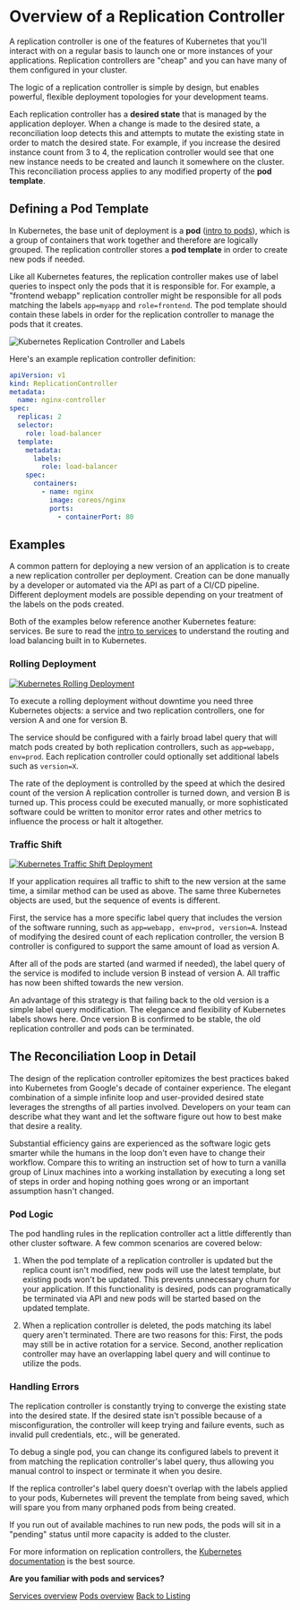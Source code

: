 # Overview of a Replication Controller

A replication controller is one of the features of Kubernetes that you'll interact with on a regular basis to launch one or more instances of your applications. Replication controllers are "cheap" and you can have many of them configured in your cluster.

The logic of a replication controller is simple by design, but enables powerful, flexible deployment topologies for your development teams.

Each replication controller has a **desired state** that is managed by the application deployer. When a change is made to the desired state, a reconciliation loop detects this and attempts to mutate the existing state in order to match the desired state. For example, if you increase the desired instance count from 3 to 4, the replication controller would see that one new instance needs to be created and launch it somewhere on the cluster. This reconciliation process applies to any modified property of the **pod template**.

## Defining a Pod Template

In Kubernetes, the base unit of deployment is a **pod** ([intro to pods][pod-overview]), which is a group of containers that work together and therefore are logically grouped. The replication controller stores a **pod template** in order to create new pods if needed.

Like all Kubernetes features, the replication controller makes use of label queries to inspect only the pods that it is responsible for. For example, a "frontend webapp" replication controller might be responsible for all pods matching the labels `app=myapp` and `role=frontend`. The pod template should contain these labels in order for the replication controller to manage the pods that it creates.

<img src="img/controller.svg" alt="Kubernetes Replication Controller and Labels" class="img-center" />

Here's an example replication controller definition:

```yaml
apiVersion: v1
kind: ReplicationController
metadata:
  name: nginx-controller
spec:
  replicas: 2
  selector:
    role: load-balancer
  template:
    metadata:
      labels:
        role: load-balancer
    spec:
      containers:
        - name: nginx
          image: coreos/nginx
          ports:
            - containerPort: 80
```

## Examples

A common pattern for deploying a new version of an application is to create a new replication controller per deployment. Creation can be done manually by a developer or automated via the API as part of a CI/CD pipeline. Different deployment models are possible depending on your treatment of the labels on the pods created.

Both of the examples below reference another Kubernetes feature: services. Be sure to read the [intro to services][service-overview] to understand the routing and load balancing built in to Kubernetes.

### Rolling Deployment

<a href="img/rolling-deploy.svg">
  <img src="img/rolling-deploy.svg" alt="Kubernetes Rolling Deployment" />
</a>

To execute a rolling deployment without downtime you need three Kubernetes objects: a service and two replication controllers, one for version A and one for version B.

The service should be configured with a fairly broad label query that will match pods created by both replication controllers, such as `app=webapp, env=prod`. Each replication controller could optionally set additional labels such as `version=X`.

The rate of the deployment is controlled by the speed at which the desired count of the version A replication controller is turned down, and version B is turned up. This process could be executed manually, or more sophisticated software could be written to monitor error rates and other metrics to influence the process or halt it altogether.

### Traffic Shift

<a href="img/traffic-shift.svg">
  <img src="img/traffic-shift.svg" alt="Kubernetes Traffic Shift Deployment" />
</a>

If your application requires all traffic to shift to the new version at the same time, a similar method can be used as above. The same three Kubernetes objects are used, but the sequence of events is different. 

First, the service has a more specific label query that includes the version of the software running, such as `app=webapp, env=prod, version=A`. Instead of modifying the desired count of each replication controller, the version B controller is configured to support the same amount of load as version A.

After all of the pods are started (and warmed if needed), the label query of the service is modifed to include version B instead of version A. All traffic has now been shifted towards the new version.

An advantage of this strategy is that failing back to the old version is a simple label query modification. The elegance and flexibility of Kubernetes labels shows here. Once version B is confirmed to be stable, the old replication controller and pods can be terminated.

## The Reconciliation Loop in Detail

The design of the replication controller epitomizes the best practices baked into Kubernetes from Google's decade of container experience. The elegant combination of a simple infinite loop and user-provided desired state leverages the strengths of all parties involved. Developers on your team can describe what they want and let the software figure out how to best make that desire a reality. 

Substantial efficiency gains are experienced as the software logic gets smarter while the humans in the loop don't even have to change their workflow. Compare this to writing an instruction set of how to turn a vanilla group of Linux machines into a working installation by executing a long set of steps in order and hoping nothing goes wrong or an important assumption hasn't changed.

### Pod Logic

The pod handling rules in the replication controller act a little differently than other cluster software. A few common scenarios are covered below:

1. When the pod template of a replication controller is updated but the replica count isn't modified, new pods will use the latest template, but existing pods won't be updated. This prevents unnecessary churn for your application. If this functionality is desired, pods can programatically be terminated via API and new pods will be started based on the updated template.

2. When a replication controller is deleted, the pods matching its label query aren't terminated. There are two reasons for this: First, the pods may still be in active rotation for a service. Second, another replication controller may have an overlapping label query and will continue to utilize the pods.

### Handling Errors

The replication controller is constantly trying to converge the existing state into the desired state. If the desired state isn't possible because of a misconfiguration, the controller will keep trying and failure events, such as invalid pull credentials, etc., will be generated.

To debug a single pod, you can change its configured labels to prevent it from matching the replication controller's label query, thus allowing you manual control to inspect or terminate it when you desire.

If the replica controller's label query doesn't overlap with the labels applied to your pods, Kubernetes will prevent the template from being saved, which will spare you from many orphaned pods from being created.

If you run out of available machines to run new pods, the pods will sit in a "pending" status until more capacity is added to the cluster.

For more information on replication controllers, the [Kubernetes documentation][upstream-rc] is the best source.

<div class="co-m-docs-next-step">
  <p><strong>Are you familiar with pods and services?</strong></p>
  <a href="services.md" class="btn btn-default">Services overview</a>
  <a href="pods.md" class="btn btn-default">Pods overview</a>
  <a href="index.html" class="btn btn-link">Back to Listing</a>
</div>

[upstream-rc]: http://kubernetes.io/v1.0/docs/user-guide/replication-controller.html
[pod-overview]: pods.md
[service-overview]: services.md